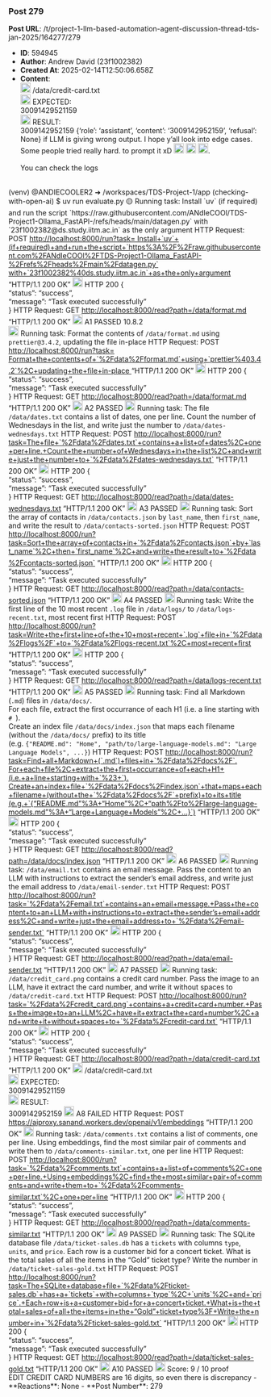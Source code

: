 ### Post 279
**Post URL**: /t/project-1-llm-based-automation-agent-discussion-thread-tds-jan-2025/164277/279
- **ID**: 594945
- **Author**: Andrew David (23f1002382)
- **Created At**: 2025-02-14T12:50:06.658Z
- **Content**:  
  <img src="https://emoji.discourse-cdn.com/google/red_circle.png?v=12" title=":red_circle:" class="emoji" alt=":red_circle:" loading="lazy" width="20" height="20"> /data/credit-card.txt<br>
<img src="https://emoji.discourse-cdn.com/google/warning.png?v=12" title=":warning:" class="emoji" alt=":warning:" loading="lazy" width="20" height="20"> EXPECTED:<br>
30091429521159<br>
<img src="https://emoji.discourse-cdn.com/google/warning.png?v=12" title=":warning:" class="emoji" alt=":warning:" loading="lazy" width="20" height="20"> RESULT:<br>
3009142952159
{‘role’: ‘assistant’, ‘content’: ‘3009142952159’, ‘refusal’: None} if LLM is giving wrong output. I hope y’all look into edge cases. Some people tried really hard. to prompt it xD <img src="https://emoji.discourse-cdn.com/google/upside_down_face.png?v=12" title=":upside_down_face:" class="emoji" alt=":upside_down_face:" loading="lazy" width="20" height="20"> <img src="https://emoji.discourse-cdn.com/google/upside_down_face.png?v=12" title=":upside_down_face:" class="emoji" alt=":upside_down_face:" loading="lazy" width="20" height="20"> <img src="https://emoji.discourse-cdn.com/google/upside_down_face.png?v=12" title=":upside_down_face:" class="emoji" alt=":upside_down_face:" loading="lazy" width="20" height="20">.<br>
<br>You can check the logs
<br>
(venv) @ANDIECOOLER2 ➜ /workspaces/TDS-Project-1/app (checking-with-open-ai) $ uv run evaluate.py 
🟡 Running task: Install `uv` (if required) and run the script `https://raw.githubusercontent.com/ANdIeCOOl/TDS-Project1-Ollama_FastAPI-/refs/heads/main/datagen.py`
with `23f1002382@ds.study.iitm.ac.in` as the only argument
HTTP Request: POST <a href="http://localhost:8000/run?task=%0AInstall+%60uv%60+%28if+required%29+and+run+the+script+%60https%3A%2F%2Fraw.githubusercontent.com%2FANdIeCOOl%2FTDS-Project1-Ollama_FastAPI-%2Frefs%2Fheads%2Fmain%2Fdatagen.py%60%0Awith+%6023f1002382%40ds.study.iitm.ac.in%60+as+the+only+argument%0A" rel="noopener nofollow ugc">http://localhost:8000/run?task=
Install+`uv`+(if+required)+and+run+the+script+`https%3A%2F%2Fraw.githubusercontent.com%2FANdIeCOOl%2FTDS-Project1-Ollama_FastAPI-%2Frefs%2Fheads%2Fmain%2Fdatagen.py`
with+`23f1002382%40ds.study.iitm.ac.in`+as+the+only+argument
</a> “HTTP/1.1 200 OK”
<img src="https://emoji.discourse-cdn.com/google/green_circle.png?v=12" title=":green_circle:" class="emoji" alt=":green_circle:" loading="lazy" width="20" height="20"> HTTP 200 {<br>
“status”: “success”,<br>
“message”: “Task executed successfully”<br>
}
HTTP Request: GET <a href="http://localhost:8000/read?path=/data/format.md" rel="noopener nofollow ugc">http://localhost:8000/read?path=/data/format.md</a> “HTTP/1.1 200 OK”
<img src="https://emoji.discourse-cdn.com/google/white_check_mark.png?v=12" title=":white_check_mark:" class="emoji" alt=":white_check_mark:" loading="lazy" width="20" height="20"> A1 PASSED
10.8.2<br>
<img src="https://emoji.discourse-cdn.com/google/yellow_circle.png?v=12" title=":yellow_circle:" class="emoji" alt=":yellow_circle:" loading="lazy" width="20" height="20"> Running task: Format the contents of <code>/data/format.md</code> using <code>prettier@3.4.2</code>, updating the file in-place
HTTP Request: POST <a href="http://localhost:8000/run?task=%0AFormat+the+contents+of+%60%2Fdata%2Fformat.md%60+using+%60prettier%403.4.2%60%2C+updating+the+file+in-place%0A" rel="noopener nofollow ugc">http://localhost:8000/run?task=
Format+the+contents+of+`%2Fdata%2Fformat.md`+using+`prettier%403.4.2`%2C+updating+the+file+in-place
</a> “HTTP/1.1 200 OK”
<img src="https://emoji.discourse-cdn.com/google/green_circle.png?v=12" title=":green_circle:" class="emoji" alt=":green_circle:" loading="lazy" width="20" height="20"> HTTP 200 {<br>
“status”: “success”,<br>
“message”: “Task executed successfully”<br>
}
HTTP Request: GET <a href="http://localhost:8000/read?path=/data/format.md" rel="noopener nofollow ugc">http://localhost:8000/read?path=/data/format.md</a> “HTTP/1.1 200 OK”
<img src="https://emoji.discourse-cdn.com/google/white_check_mark.png?v=12" title=":white_check_mark:" class="emoji" alt=":white_check_mark:" loading="lazy" width="20" height="20"> A2 PASSED
<img src="https://emoji.discourse-cdn.com/google/yellow_circle.png?v=12" title=":yellow_circle:" class="emoji" alt=":yellow_circle:" loading="lazy" width="20" height="20"> Running task: The file <code>/data/dates.txt</code> contains a list of dates, one per line. Count the number of Wednesdays in the list, and write just the number to <code>/data/dates-wednesdays.txt</code>
HTTP Request: POST <a href="http://localhost:8000/run?task=The+file+%60%2Fdata%2Fdates.txt%60+contains+a+list+of+dates%2C+one+per+line.+Count+the+number+of+Wednesdays+in+the+list%2C+and+write+just+the+number+to+%60%2Fdata%2Fdates-wednesdays.txt%60" rel="noopener nofollow ugc">http://localhost:8000/run?task=The+file+`%2Fdata%2Fdates.txt`+contains+a+list+of+dates%2C+one+per+line.+Count+the+number+of+Wednesdays+in+the+list%2C+and+write+just+the+number+to+`%2Fdata%2Fdates-wednesdays.txt`</a> “HTTP/1.1 200 OK”
<img src="https://emoji.discourse-cdn.com/google/green_circle.png?v=12" title=":green_circle:" class="emoji" alt=":green_circle:" loading="lazy" width="20" height="20"> HTTP 200 {<br>
“status”: “success”,<br>
“message”: “Task executed successfully”<br>
}
HTTP Request: GET <a href="http://localhost:8000/read?path=/data/dates-wednesdays.txt" rel="noopener nofollow ugc">http://localhost:8000/read?path=/data/dates-wednesdays.txt</a> “HTTP/1.1 200 OK”
<img src="https://emoji.discourse-cdn.com/google/white_check_mark.png?v=12" title=":white_check_mark:" class="emoji" alt=":white_check_mark:" loading="lazy" width="20" height="20"> A3 PASSED
<img src="https://emoji.discourse-cdn.com/google/yellow_circle.png?v=12" title=":yellow_circle:" class="emoji" alt=":yellow_circle:" loading="lazy" width="20" height="20"> Running task: Sort the array of contacts in <code>/data/contacts.json</code> by <code>last_name</code>, then <code>first_name</code>, and write the result to <code>/data/contacts-sorted.json</code>
HTTP Request: POST <a href="http://localhost:8000/run?task=Sort+the+array+of+contacts+in+%60%2Fdata%2Fcontacts.json%60+by+%60last_name%60%2C+then+%60first_name%60%2C+and+write+the+result+to+%60%2Fdata%2Fcontacts-sorted.json%60" rel="noopener nofollow ugc">http://localhost:8000/run?task=Sort+the+array+of+contacts+in+`%2Fdata%2Fcontacts.json`+by+`last_name`%2C+then+`first_name`%2C+and+write+the+result+to+`%2Fdata%2Fcontacts-sorted.json`</a> “HTTP/1.1 200 OK”
<img src="https://emoji.discourse-cdn.com/google/green_circle.png?v=12" title=":green_circle:" class="emoji" alt=":green_circle:" loading="lazy" width="20" height="20"> HTTP 200 {<br>
“status”: “success”,<br>
“message”: “Task executed successfully”<br>
}
HTTP Request: GET <a href="http://localhost:8000/read?path=/data/contacts-sorted.json" rel="noopener nofollow ugc">http://localhost:8000/read?path=/data/contacts-sorted.json</a> “HTTP/1.1 200 OK”
<img src="https://emoji.discourse-cdn.com/google/white_check_mark.png?v=12" title=":white_check_mark:" class="emoji" alt=":white_check_mark:" loading="lazy" width="20" height="20"> A4 PASSED
<img src="https://emoji.discourse-cdn.com/google/yellow_circle.png?v=12" title=":yellow_circle:" class="emoji" alt=":yellow_circle:" loading="lazy" width="20" height="20"> Running task: Write the first line of the 10 most recent <code>.log</code> file in <code>/data/logs/</code> to <code>/data/logs-recent.txt</code>, most recent first
HTTP Request: POST <a href="http://localhost:8000/run?task=Write+the+first+line+of+the+10+most+recent+%60.log%60+file+in+%60%2Fdata%2Flogs%2F%60+to+%60%2Fdata%2Flogs-recent.txt%60%2C+most+recent+first" rel="noopener nofollow ugc">http://localhost:8000/run?task=Write+the+first+line+of+the+10+most+recent+`.log`+file+in+`%2Fdata%2Flogs%2F`+to+`%2Fdata%2Flogs-recent.txt`%2C+most+recent+first</a> “HTTP/1.1 200 OK”
<img src="https://emoji.discourse-cdn.com/google/green_circle.png?v=12" title=":green_circle:" class="emoji" alt=":green_circle:" loading="lazy" width="20" height="20"> HTTP 200 {<br>
“status”: “success”,<br>
“message”: “Task executed successfully”<br>
}
HTTP Request: GET <a href="http://localhost:8000/read?path=/data/logs-recent.txt" rel="noopener nofollow ugc">http://localhost:8000/read?path=/data/logs-recent.txt</a> “HTTP/1.1 200 OK”
<img src="https://emoji.discourse-cdn.com/google/white_check_mark.png?v=12" title=":white_check_mark:" class="emoji" alt=":white_check_mark:" loading="lazy" width="20" height="20"> A5 PASSED
<img src="https://emoji.discourse-cdn.com/google/yellow_circle.png?v=12" title=":yellow_circle:" class="emoji" alt=":yellow_circle:" loading="lazy" width="20" height="20"> Running task: Find all Markdown (<code>.md</code>) files in <code>/data/docs/</code>.<br>
For each file, extract the first occurrance of each H1 (i.e. a line starting with <code># </code>).<br>
Create an index file <code>/data/docs/index.json</code> that maps each filename (without the <code>/data/docs/</code> prefix) to its title<br>
(e.g. <code>{"README.md": "Home", "path/to/large-language-models.md": "Large Language Models", ...}</code>)
HTTP Request: POST <a href="http://localhost:8000/run?task=Find+all+Markdown+%28%60.md%60%29+files+in+%60%2Fdata%2Fdocs%2F%60.%0AFor+each+file%2C+extract+the+first+occurrance+of+each+H1+%28i.e.+a+line+starting+with+%60%23+%60%29.%0ACreate+an+index+file+%60%2Fdata%2Fdocs%2Findex.json%60+that+maps+each+filename+%28without+the+%60%2Fdata%2Fdocs%2F%60+prefix%29+to+its+title%0A%28e.g.+%60%7B%22README.md%22%3A+%22Home%22%2C+%22path%2Fto%2Flarge-language-models.md%22%3A+%22Large+Language+Models%22%2C+...%7D%60%29" rel="noopener nofollow ugc">http://localhost:8000/run?task=Find+all+Markdown+(`.md`)+files+in+`%2Fdata%2Fdocs%2F`.
For+each+file%2C+extract+the+first+occurrance+of+each+H1+(i.e.+a+line+starting+with+`%23+`).
Create+an+index+file+`%2Fdata%2Fdocs%2Findex.json`+that+maps+each+filename+(without+the+`%2Fdata%2Fdocs%2F`+prefix)+to+its+title
(e.g.+`{“README.md”%3A+“Home”%2C+“path%2Fto%2Flarge-language-models.md”%3A+“Large+Language+Models”%2C+...}`)</a> “HTTP/1.1 200 OK”
<img src="https://emoji.discourse-cdn.com/google/green_circle.png?v=12" title=":green_circle:" class="emoji" alt=":green_circle:" loading="lazy" width="20" height="20"> HTTP 200 {<br>
“status”: “success”,<br>
“message”: “Task executed successfully”<br>
}
HTTP Request: GET <a href="http://localhost:8000/read?path=/data/docs/index.json" rel="noopener nofollow ugc">http://localhost:8000/read?path=/data/docs/index.json</a> “HTTP/1.1 200 OK”
<img src="https://emoji.discourse-cdn.com/google/white_check_mark.png?v=12" title=":white_check_mark:" class="emoji" alt=":white_check_mark:" loading="lazy" width="20" height="20"> A6 PASSED
<img src="https://emoji.discourse-cdn.com/google/yellow_circle.png?v=12" title=":yellow_circle:" class="emoji" alt=":yellow_circle:" loading="lazy" width="20" height="20"> Running task: <code>/data/email.txt</code> contains an email message. Pass the content to an LLM with instructions to extract the sender’s email address, and write just the email address to <code>/data/email-sender.txt</code>
HTTP Request: POST <a href="http://localhost:8000/run?task=%60%2Fdata%2Femail.txt%60+contains+an+email+message.+Pass+the+content+to+an+LLM+with+instructions+to+extract+the+sender%27s+email+address%2C+and+write+just+the+email+address+to+%60%2Fdata%2Femail-sender.txt%60" rel="noopener nofollow ugc">http://localhost:8000/run?task=`%2Fdata%2Femail.txt`+contains+an+email+message.+Pass+the+content+to+an+LLM+with+instructions+to+extract+the+sender’s+email+address%2C+and+write+just+the+email+address+to+`%2Fdata%2Femail-sender.txt`</a> “HTTP/1.1 200 OK”
<img src="https://emoji.discourse-cdn.com/google/green_circle.png?v=12" title=":green_circle:" class="emoji" alt=":green_circle:" loading="lazy" width="20" height="20"> HTTP 200 {<br>
“status”: “success”,<br>
“message”: “Task executed successfully”<br>
}
HTTP Request: GET <a href="http://localhost:8000/read?path=/data/email-sender.txt" rel="noopener nofollow ugc">http://localhost:8000/read?path=/data/email-sender.txt</a> “HTTP/1.1 200 OK”
<img src="https://emoji.discourse-cdn.com/google/white_check_mark.png?v=12" title=":white_check_mark:" class="emoji" alt=":white_check_mark:" loading="lazy" width="20" height="20"> A7 PASSED
<img src="https://emoji.discourse-cdn.com/google/yellow_circle.png?v=12" title=":yellow_circle:" class="emoji" alt=":yellow_circle:" loading="lazy" width="20" height="20"> Running task: <code>/data/credit_card.png</code> contains a credit card number. Pass the image to an LLM, have it extract the card number, and write it without spaces to <code>/data/credit-card.txt</code>
HTTP Request: POST <a href="http://localhost:8000/run?task=%60%2Fdata%2Fcredit_card.png%60+contains+a+credit+card+number.+Pass+the+image+to+an+LLM%2C+have+it+extract+the+card+number%2C+and+write+it+without+spaces+to+%60%2Fdata%2Fcredit-card.txt%60" rel="noopener nofollow ugc">http://localhost:8000/run?task=`%2Fdata%2Fcredit_card.png`+contains+a+credit+card+number.+Pass+the+image+to+an+LLM%2C+have+it+extract+the+card+number%2C+and+write+it+without+spaces+to+`%2Fdata%2Fcredit-card.txt`</a> “HTTP/1.1 200 OK”
<img src="https://emoji.discourse-cdn.com/google/green_circle.png?v=12" title=":green_circle:" class="emoji" alt=":green_circle:" loading="lazy" width="20" height="20"> HTTP 200 {<br>
“status”: “success”,<br>
“message”: “Task executed successfully”<br>
}
HTTP Request: GET <a href="http://localhost:8000/read?path=/data/credit-card.txt" rel="noopener nofollow ugc">http://localhost:8000/read?path=/data/credit-card.txt</a> “HTTP/1.1 200 OK”
<img src="https://emoji.discourse-cdn.com/google/red_circle.png?v=12" title=":red_circle:" class="emoji" alt=":red_circle:" loading="lazy" width="20" height="20"> /data/credit-card.txt<br>
<img src="https://emoji.discourse-cdn.com/google/warning.png?v=12" title=":warning:" class="emoji" alt=":warning:" loading="lazy" width="20" height="20"> EXPECTED:<br>
30091429521159<br>
<img src="https://emoji.discourse-cdn.com/google/warning.png?v=12" title=":warning:" class="emoji" alt=":warning:" loading="lazy" width="20" height="20"> RESULT:<br>
3009142952159
<img src="https://emoji.discourse-cdn.com/google/x.png?v=12" title=":x:" class="emoji" alt=":x:" loading="lazy" width="20" height="20"> A8 FAILED
HTTP Request: POST <a href="https://aiproxy.sanand.workers.dev/openai/v1/embeddings" rel="noopener nofollow ugc">https://aiproxy.sanand.workers.dev/openai/v1/embeddings</a> “HTTP/1.1 200 OK”
<img src="https://emoji.discourse-cdn.com/google/yellow_circle.png?v=12" title=":yellow_circle:" class="emoji" alt=":yellow_circle:" loading="lazy" width="20" height="20"> Running task: <code>/data/comments.txt</code> contains a list of comments, one per line. Using embeddings, find the most similar pair of comments and write them to <code>/data/comments-similar.txt</code>, one per line
HTTP Request: POST <a href="http://localhost:8000/run?task=%60%2Fdata%2Fcomments.txt%60+contains+a+list+of+comments%2C+one+per+line.+Using+embeddings%2C+find+the+most+similar+pair+of+comments+and+write+them+to+%60%2Fdata%2Fcomments-similar.txt%60%2C+one+per+line" rel="noopener nofollow ugc">http://localhost:8000/run?task=`%2Fdata%2Fcomments.txt`+contains+a+list+of+comments%2C+one+per+line.+Using+embeddings%2C+find+the+most+similar+pair+of+comments+and+write+them+to+`%2Fdata%2Fcomments-similar.txt`%2C+one+per+line</a> “HTTP/1.1 200 OK”
<img src="https://emoji.discourse-cdn.com/google/green_circle.png?v=12" title=":green_circle:" class="emoji" alt=":green_circle:" loading="lazy" width="20" height="20"> HTTP 200 {<br>
“status”: “success”,<br>
“message”: “Task executed successfully”<br>
}
HTTP Request: GET <a href="http://localhost:8000/read?path=/data/comments-similar.txt" rel="noopener nofollow ugc">http://localhost:8000/read?path=/data/comments-similar.txt</a> “HTTP/1.1 200 OK”
<img src="https://emoji.discourse-cdn.com/google/white_check_mark.png?v=12" title=":white_check_mark:" class="emoji" alt=":white_check_mark:" loading="lazy" width="20" height="20"> A9 PASSED
<img src="https://emoji.discourse-cdn.com/google/yellow_circle.png?v=12" title=":yellow_circle:" class="emoji" alt=":yellow_circle:" loading="lazy" width="20" height="20"> Running task: The SQLite database file <code>/data/ticket-sales.db</code> has a <code>tickets</code> with columns <code>type</code>, <code>units</code>, and <code>price</code>. Each row is a customer bid for a concert ticket. What is the total sales of all the items in the “Gold” ticket type? Write the number in <code>/data/ticket-sales-gold.txt</code>
HTTP Request: POST <a href="http://localhost:8000/run?task=The+SQLite+database+file+%60%2Fdata%2Fticket-sales.db%60+has+a+%60tickets%60+with+columns+%60type%60%2C+%60units%60%2C+and+%60price%60.+Each+row+is+a+customer+bid+for+a+concert+ticket.+What+is+the+total+sales+of+all+the+items+in+the+%22Gold%22+ticket+type%3F+Write+the+number+in+%60%2Fdata%2Fticket-sales-gold.txt%60" rel="noopener nofollow ugc">http://localhost:8000/run?task=The+SQLite+database+file+`%2Fdata%2Fticket-sales.db`+has+a+`tickets`+with+columns+`type`%2C+`units`%2C+and+`price`.+Each+row+is+a+customer+bid+for+a+concert+ticket.+What+is+the+total+sales+of+all+the+items+in+the+“Gold”+ticket+type%3F+Write+the+number+in+`%2Fdata%2Fticket-sales-gold.txt`</a> “HTTP/1.1 200 OK”
<img src="https://emoji.discourse-cdn.com/google/green_circle.png?v=12" title=":green_circle:" class="emoji" alt=":green_circle:" loading="lazy" width="20" height="20"> HTTP 200 {<br>
“status”: “success”,<br>
“message”: “Task executed successfully”<br>
}
HTTP Request: GET <a href="http://localhost:8000/read?path=/data/ticket-sales-gold.txt" rel="noopener nofollow ugc">http://localhost:8000/read?path=/data/ticket-sales-gold.txt</a> “HTTP/1.1 200 OK”
<img src="https://emoji.discourse-cdn.com/google/white_check_mark.png?v=12" title=":white_check_mark:" class="emoji" alt=":white_check_mark:" loading="lazy" width="20" height="20"> A10 PASSED
<img src="https://emoji.discourse-cdn.com/google/dart.png?v=12" title=":dart:" class="emoji" alt=":dart:" loading="lazy" width="20" height="20"> Score: 9 / 10 proof<br>
EDIT CREDIT CARD NUMBERS are 16 digits, so even there is discrepancy
- **Reactions**: None
- **Post Number**: 279

